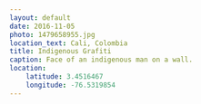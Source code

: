 ```yaml
---
layout: default
date: 2016-11-05
photo: 1479658955.jpg
location_text: Cali, Colombia
title: Indigenous Grafiti
caption: Face of an indigenous man on a wall.
location:
    latitude: 3.4516467
    longitude: -76.5319854
---
```

